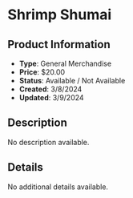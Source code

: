 # Shrimp Shumai

## Product Information
- **Type**: General Merchandise
- **Price**: $20.00
- **Status**: Available / Not Available
- **Created**: 3/8/2024
- **Updated**: 3/9/2024

## Description
No description available.



## Details
No additional details available.
